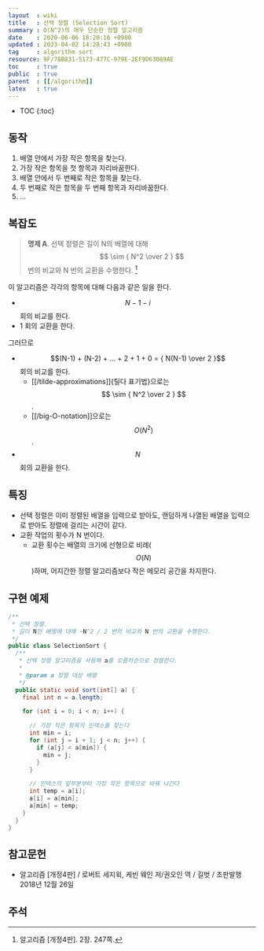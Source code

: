 ```yaml
---
layout  : wiki
title   : 선택 정렬 (Selection Sort)
summary : O(N^2)의 매우 단순한 정렬 알고리즘
date    : 2020-06-06 18:20:16 +0900
updated : 2023-04-02 14:28:43 +0900
tag     : algorithm sort
resource: 9F/78B831-5173-477C-979E-2EF9D63089AE
toc     : true
public  : true
parent  : [[/algorithm]]
latex   : true
---
```

* TOC
{:toc}

## 동작

1. 배열 안에서 가장 작은 항목을 찾는다.
2. 가장 작은 항목을 첫 항목과 자리바꿈한다.
3. 배열 안에서 두 번째로 작은 항목을 찾는다.
4. 두 번째로 작은 항목을 두 번째 항목과 자리바꿈한다.
5. ...

## 복잡도

> **명제 A**. 선택 정렬은 길이 N의 배열에 대해 $$ \sim { N^2 \over 2 } $$ 번의 비교와 N 번의 교환을 수행한다.
[^sedgewick-247]

이 알고리즘은 각각의 항목에 대해 다음과 같은 일을 한다.

- $$N - 1 - i$$ 회의 비교를 한다.
- 1 회의 교환을 한다.

그러므로

- $$(N-1) + (N-2) + ... + 2 + 1 + 0 = { N(N-1) \over 2 }$$ 회의 비교를 한다.
    - [[/tilde-approximations]]{틸다 표기법}으로는 $$ \sim { N^2 \over 2 } $$.
    - [[/big-O-notation]]으로는 $$ O(N^2) $$.
- $$N$$회의 교환을 한다.

## 특징

- 선택 정렬은 이미 정렬된 배열을 입력으로 받아도, 랜덤하게 나열된 배열을 입력으로 받아도 정렬에 걸리는 시간이 같다.
- 교환 작업의 횟수가 N 번이다.
    - 교환 횟수는 배열의 크기에 선형으로 비례($$O(N)$$)하며, 어지간한 정렬 알고리즘보다 작은 메모리 공간을 차지한다.

## 구현 예제

```java
/**
 * 선택 정렬.
 * 길이 N인 배열에 대해 ~N^2 / 2 번의 비교와 N 번의 교환을 수행한다.
 */
public class SelectionSort {
  /**
   * 선택 정렬 알고리즘을 사용해 a를 오름차순으로 정렬한다.
   *
   * @param a 정렬 대상 배열
   */
  public static void sort(int[] a) {
    final int n = a.length;

    for (int i = 0; i < n; i++) {

      // 가장 작은 항목의 인덱스를 찾는다
      int min = i;
      for (int j = i + 1; j < n; j++) {
        if (a[j] < a[min]) {
          min = j;
        }
      }

      // 인덱스의 앞부분부터 가장 작은 항목으로 바꿔 나간다
      int temp = a[i];
      a[i] = a[min];
      a[min] = temp;
    }
  }
}
```

## 참고문헌

- 알고리즘 [개정4판] / 로버트 세지윅, 케빈 웨인 저/권오인 역 / 길벗 / 초판발행 2018년 12월 26일

## 주석

[^sedgewick-247]: 알고리즘 [개정4판]. 2장. 247쪽.


